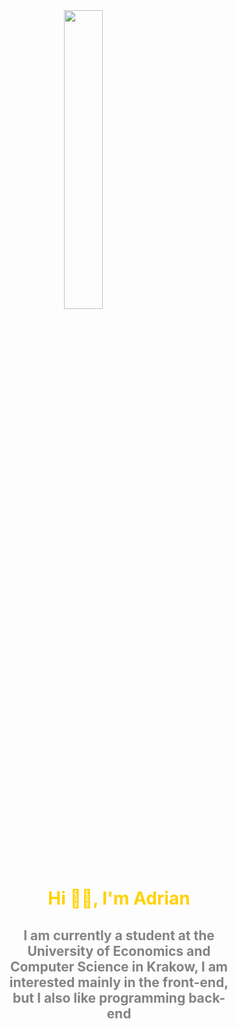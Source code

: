 <img src="https://i.imgur.com/OX40xtb.png" style="width:35%;margin-left:32.5%">

<h1 align="center" class="name">Hi 👋🤖, I'm Adrian</h1>
<h2 align="center" class="description">I am currently a student at the University of Economics and Computer Science in Krakow, I am interested mainly in the front-end, but I also like programming back-end</h2>

<style type="text/css">
  .bg{
    /* background-color:rgb(255,255,255); */
    background-color:rgb(13,17,23);
  }
  .name{
    color:#FFD100;
    font-weight:bold;
    width:90%;
    margin-left:5%
  }
  .description{
    color:#848383;
    font-weight:bold;
    width:75%;
    margin-left:12.5%;
  }
</style>
